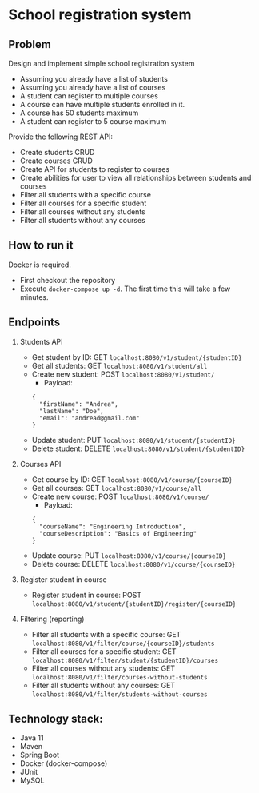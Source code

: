 # School registration system

## Problem
Design and implement simple school registration system
- Assuming you already have a list of students
- Assuming you already have a list of courses
- A student can register to multiple courses
- A course can have multiple students enrolled in it.
- A course has 50 students maximum
- A student can register to 5 course maximum

Provide the following REST API:
- Create students CRUD
- Create courses CRUD
- Create API for students to register to courses
- Create abilities for user to view all relationships between students and courses
- Filter all students with a specific course
- Filter all courses for a specific student
- Filter all courses without any students
- Filter all students without any courses

## How to run it
Docker is required.

- First checkout the repository
- Execute `docker-compose up -d`. The first time this will take a few minutes.

## Endpoints
1. Students API
   - Get student by ID: GET `localhost:8080/v1/student/{studentID}`
   - Get all students: GET `localhost:8080/v1/student/all`
   - Create new student: POST `localhost:8080/v1/student/`
     - Payload:
     ```
     {
       "firstName": "Andrea",
       "lastName": "Doe",
       "email": "andread@gmail.com"
     }
   - Update student: PUT `localhost:8080/v1/student/{studentID}`
   - Delete student: DELETE `localhost:8080/v1/student/{studentID}`

2. Courses API
   - Get course by ID: GET `localhost:8080/v1/course/{courseID}`
   - Get all courses: GET `localhost:8080/v1/course/all`
   - Create new course: POST `localhost:8080/v1/course/`
     - Payload:
     ```
     {
       "courseName": "Engineering Introduction",
       "courseDescription": "Basics of Engineering"
     }
     ```
   - Update course: PUT `localhost:8080/v1/course/{courseID}`
   - Delete course: DELETE `localhost:8080/v1/course/{courseID}`

3. Register student in course
   - Register student in course: POST `localhost:8080/v1/student/{studentID}/register/{courseID}`

4. Filtering (reporting)
   - Filter all students with a specific course: GET `localhost:8080/v1/filter/course/{courseID}/students`
   - Filter all courses for a specific student: GET `localhost:8080/v1/filter/student/{studentID}/courses`
   - Filter all courses without any students: GET `localhost:8080/v1/filter/courses-without-students`
   - Filter all students without any courses: GET `localhost:8080/v1/filter/students-without-courses`

## Technology stack:
- Java 11
- Maven
- Spring Boot
- Docker (docker-compose)
- JUnit
- MySQL
